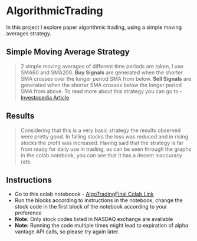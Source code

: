 # AlgorithmicTrading
In this project I explore paper algorithmic trading, using a simple moving averages strategy.

## Simple Moving Average Strategy
> 2 simple moving averages of different time periods are taken, I use SMA60 and SMA200.
> **Buy Signals** are generated when the shorter SMA crosses over the longer period SMA from below.
> **Sell Signals** are generated when the shorter SMA crosses below the longer period SMA from above.
> To read more about this strategy you can go to - [Investopedia Article](https://www.investopedia.com/articles/active-trading/052014/how-use-moving-average-buy-stocks.asp)

## Results
>Considering that this is a very basic strategy the results observed were pretty good. In falling stocks the loss was reduced and in rising stocks the profit was increased.
>Having said that the strategy is far from ready for daily use in trading, as can be seen through the graphs in the colab notebook, you can see that it has a decent inaccuracy
>rate.

## Instructions
+ Go to this colab noteboook - [AlgoTradingFinal Colab Link](https://colab.research.google.com/drive/1m5COVqdVOByWF9H8AFuR8MNlB7ovxR3A?usp=sharing)
+ Run the blocks according to instructions in the notebook, change the stock code in the first block of the notebook according to your preference
+ __Note:__ Only stock codes listed in NASDAQ exchange are available
+ __Note:__ Running the code multiple times might lead to expiration of alpha vantage API calls, so please try again later.

